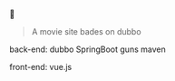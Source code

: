 :rocket:

> A movie site bades on dubbo 

back-end:
            dubbo
            SpringBoot
            guns
            maven

front-end: 
            vue.js
